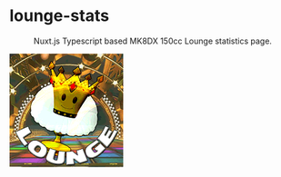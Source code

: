 # lounge-stats

<div style="text-align: center;"> Nuxt.js Typescript based MK8DX 150cc Lounge statistics page. </div>


![](./logo.gif)
